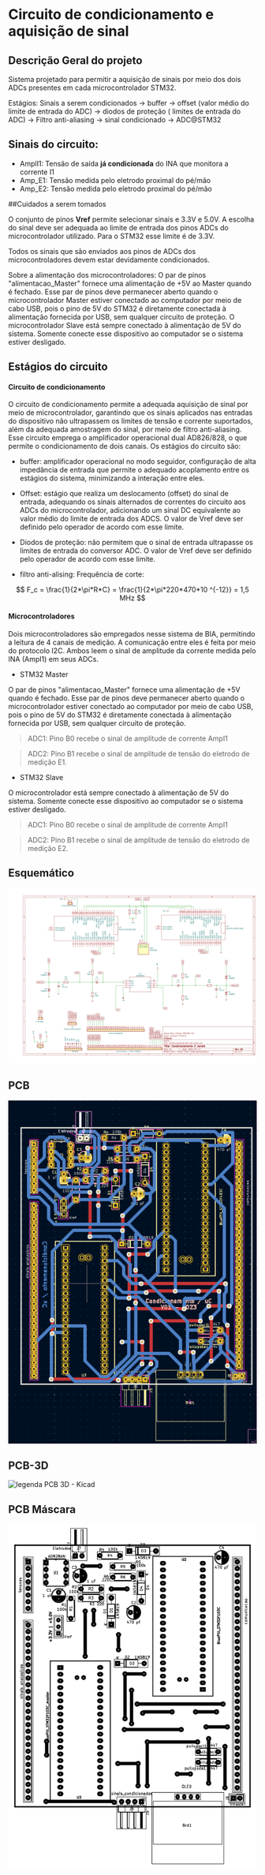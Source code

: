# Circuito de condicionamento e aquisição de sinal

## Descrição Geral do projeto

Sistema projetado para permitir a aquisição de sinais por meio dos dois ADCs presentes em cada microcontrolador STM32.

Estágios: Sinais a serem condicionados &rarr; buffer &rarr; offset (valor médio do limite de entrada do ADC) &rarr; diodos de proteção ( limites de entrada do ADC) &rarr; Filtro anti-aliasing &rarr; sinal condicionado &rarr; ADC@STM32

## Sinais do circuito:

- AmplI1: Tensão de saída **já condicionada** do INA que monitora a corrente I1
- Amp_E1: Tensão medida pelo eletrodo proximal do pé/mão
- Amp_E2: Tensão medida pelo eletrodo proximal do pé/mão
	
	
##Cuidados a serem tomados

O conjunto de pinos **Vref** permite selecionar sinais e 3.3V e 5.0V. A escolha do sinal deve ser adequada ao limite de entrada dos pinos ADCs do microcontrolador utilizado. Para o STM32 esse limite é de 3.3V.

Todos os sinais que são enviados aos pinos de ADCs dos microcontroladores devem estar devidamente condicionados.

Sobre a alimentação dos microcontroladores: O par de pinos "alimentacao_Master" fornece uma alimentação de +5V  ao Master quando é fechado. Esse  par de pinos deve permanecer aberto quando o microcontrolador Master estiver conectado ao computador por meio de cabo USB, pois o pino de 5V do STM32 é diretamente conectada à alimentação fornecida por USB, sem qualquer circuito de proteção. O microcontrolador Slave está sempre conectado à alimentação de 5V do sistema. Somente conecte esse dispositivo ao computador se o sistema estiver desligado. 

## Estágios do circuito

#### Circuito de condicionamento

O circuito de condicionamento permite a adequada aquisição de sinal por meio de microcontrolador, garantindo que os sinais aplicados nas entradas do dispositivo não ultrapassem os limites de tensão e corrente suportados, além da adequada amostragem do sinal, por meio de filtro anti-aliasing. Esse circuito emprega o amplificador operacional dual AD826/828, o que permite o condicionamento de dois canais. Os estágios do circuito são: 

- buffer: amplificador operacional no modo seguidor, configuração de alta impedância de entrada que permite o adequado acoplamento entre os estágios do sistema, minimizando a interação entre eles.

- Offset: estágio que realiza um deslocamento (offset) do sinal de entrada, adequando os sinais alternados de correntes do circuito aos ADCs do microcontrolador, adicionando um sinal DC equivalente ao valor médio do limite de entrada dos ADCS. O valor de Vref deve ser definido pelo operador de acordo com esse limite.


- Diodos de proteção: não permitem que o sinal de entrada ultrapasse  os limites de entrada do conversor ADC. O valor de Vref deve ser definido pelo operador de acordo com esse limite.

- filtro anti-alising: Frequência de corte:

$$ F_c = \frac{1}{2*\pi*R*C} = \frac{1}{2*\pi*220*470*10 ^{-12}} = 1,5 MHz $$


#### Microcontroladores

Dois microcontroladores são empregados nesse sistema de BIA, permitindo a leitura de 4 canais de medição. A comunicação entre eles é feita por meio do protocolo I2C. Ambos leem o sinal de amplitude da corrente medida pelo INA (AmpI1) em seus ADCs.

- STM32 Master

O par de pinos "alimentacao_Master" fornece uma alimentação de +5V quando é fechado. Esse  par de pinos deve permanecer aberto quando o microcontrolador estiver conectado ao computador por meio de cabo USB, pois o pino de 5V do STM32 é diretamente conectada à alimentação fornecida por USB, sem qualquer circuito de proteção.

> ADC1: Pino B0 recebe o sinal de amplitude de corrente AmpI1

> ADC2: Pino B1 recebe o sinal de amplitude de tensão do eletrodo de medição E1.

- STM32 Slave

O microcontrolador está sempre conectado à alimentação de 5V do sistema. Somente conecte esse dispositivo ao computador se o sistema estiver desligado. 

> ADC1: Pino B0 recebe o sinal de amplitude de corrente AmpI1

> ADC2: Pino B1 recebe o sinal de amplitude de tensão do eletrodo de medição E2.




## Esquemático

![Legenda Esquematico- Kicad](https://github.com/Pinheirogustavo/PCB_projects/blob/main/KiCadProjects/Condicionamento/condicionamento_Aquisicao_BIA_v01/prints/Condicionamento_aquisicao_BIA_esquematico.png)


## PCB

![Legenda  PCB- Kicad](https://github.com/Pinheirogustavo/PCB_projects/blob/main/KiCadProjects/Condicionamento/condicionamento_Aquisicao_BIA_v01/prints/Condicionamento_aquisicao_BIA_PCB.png)

## PCB-3D

![legenda PCB 3D - Kicad](link)

## PCB Máscara

![legenda PCB Máscara - Kicad](https://github.com/Pinheirogustavo/PCB_projects/blob/main/KiCadProjects/Condicionamento/condicionamento_Aquisicao_BIA_v01/prints/Condicionamento_aquisicao_BIA_mascara.png)


